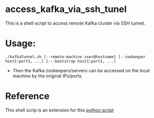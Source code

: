 # access_kafka_via_ssh_tunel
This is a shell script to access remote Kafka cluster via SSH tunnel.

# Usage:
`./kafkaTunnel.sh [--remote-machine user@hostname] [--zookeeper host1:port1, ...] [---bootstrap host1:port1, ...]`

* Then the Kafka zookeepers/servers can be accessed on the local machine by the original IPs/ports.

# Reference

This shell scrip is an extension for this [python script](https://github.com/simple-machines/kafka-tunnel_)
